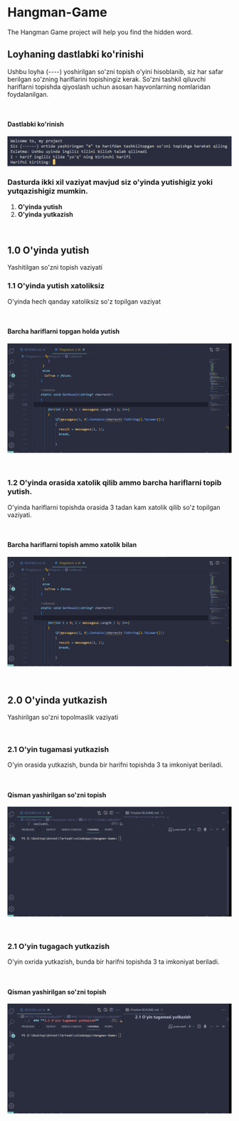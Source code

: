 # Hangman-Game
The Hangman Game project will help you find the hidden word.

## **Loyhaning dastlabki ko'rinishi**
Ushbu loyha  (----) yoshirilgan so'zni topish o'yini  hisoblanib, siz har safar berilgan so'zning hariflarini topishingiz kerak.
So'zni tashkil qiluvchi hariflarni topishda qiyoslash uchun asosan hayvonlarning nomlaridan foydalanilgan.

<br>

#### **Dastlabki ko'rinish**
![Home Page](/image/home-page.png)
<br>

### **Dasturda ikki xil vaziyat mavjud siz o'yinda yutishigiz yoki yutqazishigiz mumkin.**
1. **O'yinda yutish**
2. **O'yinda yutkazish**

<br>

## 1.0 **O'yinda yutish**
Yashitilgan so'zni topish vaziyati

### **1.1 O'yinda yutish xatoliksiz**
O'yinda hech qanday xatoliksiz so'z topilgan vaziyat

<br>

#### Barcha hariflarni topgan holda yutish
![Haman-Game-Winner](/image/hagman-game-winner.gif)

<br>

### 1.2 **O'yinda orasida xatolik qilib ammo barcha hariflarni topib yutish.**
O'yinda hariflarni topishda orasida 3 tadan kam xatolik qilib so'z topilgan vaziyati.

<br>

#### Barcha hariflarni topish ammo xatolik bilan
![Haman-Game-Winner](/image/hagman-game-winner.gif)

<br>

## 2.0 **O'yinda yutkazish**
Yashirilgan so'zni topolmaslik vaziyati

<br>

### **2.1 O'yin tugamasi yutkazish**
O'yin orasida yutkazish, bunda bir harifni topishda 3 ta imkoniyat beriladi.

<br>

#### Qisman yashirilgan so'zni topish
![Hagman-Game-Finish](/image/hagman-game-finish.gif)

<br>

### **2.1 O'yin tugagach yutkazish**
O'yin oxrida yutkazish, bunda bir harifni topishda 3 ta imkoniyat beriladi.

<br>

#### Qisman yashirilgan so'zni topish
![Hagman Game Finish Two](/image/hagman-game-finish-two.gif)
